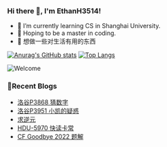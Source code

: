 ### Hi there 👋, I'm EthanH3514!

- 🌱 I’m currently learning CS in Shanghai University.
- 🎈 Hoping to be a master in coding.
- 🧐 想做一些对生活有用的东西

[![Anurag's GitHub stats](https://github-readme-stats.vercel.app/api?username=EthanH3514&show_icons=true&theme=tokyonight)](https://github.com/anuraghazra/github-readme-stats)
[![Top Langs](https://github-readme-stats.vercel.app/api/top-langs/?username=EthanH3514&layout=compact)](https://github.com/anuraghazra/github-readme-stats)

![Welcome](https://www.ipip5.com/ipimg)

### **📝Recent Blogs**
<!-- BLOG-POST-LIST:START -->
- [洛谷P3868 猜数字](https://ethanh3514.github.io/2023/06/27/%E6%B4%9B%E8%B0%B7P3868-%E7%8C%9C%E6%95%B0%E5%AD%97/)
- [洛谷P3951 小凯的疑惑](https://ethanh3514.github.io/2023/06/27/%E6%B4%9B%E8%B0%B7P3951-%E5%B0%8F%E5%87%AF%E7%9A%84%E7%96%91%E6%83%91/)
- [求逆元](https://ethanh3514.github.io/2023/06/26/%E6%B1%82%E9%80%86%E5%85%83/)
- [HDU-5970 快读卡常](https://ethanh3514.github.io/2023/06/23/HDU-5970-%E5%BF%AB%E8%AF%BB%E5%8D%A1%E5%B8%B8/)
- [CF Goodbye 2022 题解](https://ethanh3514.github.io/2023/06/22/CF-Goodbye-2022-%E9%A2%98%E8%A7%A3/)
<!-- BLOG-POST-LIST:END -->
